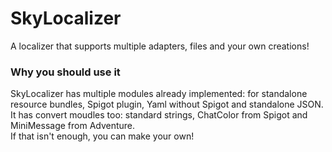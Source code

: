 # SkyLocalizer
A localizer that supports multiple adapters, files and your own creations!

### Why you should use it
SkyLocalizer has multiple modules already implemented: for standalone resource bundles, Spigot plugin, Yaml without Spigot and standalone JSON. <br>
It has convert moudles too: standard strings, ChatColor from Spigot and MiniMessage from Adventure. <br>
If that isn't enough, you can make your own!


